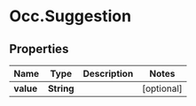 # Occ.Suggestion

## Properties
Name | Type | Description | Notes
------------ | ------------- | ------------- | -------------
**value** | **String** |  | [optional] 


